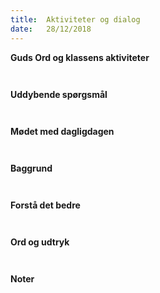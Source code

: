 ```yaml
---
title:  Aktiviteter og dialog
date:   28/12/2018
---
```


**Guds Ord og klassens aktiviteter**



` `

**Uddybende spørgsmål**



` `

**Mødet med dagligdagen**



` `

**Baggrund**



` `

**Forstå det bedre**



` `

**Ord og udtryk**



` `

**Noter**

` `
